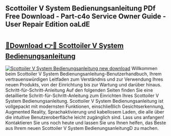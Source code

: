 ## Scottoiler V System Bedienungsanleitung PDf Free Download - Part-c4o Service Owner Guide - User Repair Edition oaLdE

# <h2><a href="http://df23y4y.blite.top/?on=Scottoiler+V+System+Bedienungsanleitung">🔗Download 👉🔴 Scottoiler V System Bedienungsanleitung</a></h2>

[![Scottoiler V System Bedienungsanleitung new download](https://i.imgur.com/lujVjoI.png)](http://df23y4y.blite.top/?on=Scottoiler+V+System+Bedienungsanleitung)
Willkommen beim Scottoiler V System Bedienungsanleitung-Benutzerhandbuch, Ihrem vertrauenswürdigen Leitfaden zum Verständnis und zur Verwendung Ihres neuen Produkts, von der Einrichtung bis zur Wartung und darüber hinaus. Schritt-für-Schritt-Anleitung Auf den folgenden Seiten finden Sie eine detaillierte Schritt-für-Schritt-Anleitung zum Einrichten Ihres Scottoiler V System Bedienungsanleitung. Scottoiler V System Bedienungsanleitung ist vollgepackt mit modernsten Funktionen, einschließlich Gesichtserkennung, Augmented Reality, Sprachaktivierung und kabellosem Laden, die alle über die intuitive Benutzeroberfläche leicht zugänglich sind. Lass uns anfangen! Kontaktieren Sie uns noch heute und lassen Sie uns Ihnen helfen, das Beste aus Ihrem neuen Scottoiler V System BedienungsanleitungD zu machen.
